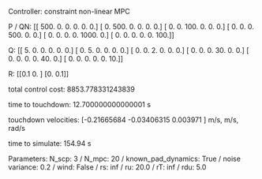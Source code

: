 Controller: constraint non-linear MPC

 P / QN:
 [[ 500.    0.    0.    0.    0.    0.]
 [   0.  500.    0.    0.    0.    0.]
 [   0.    0.  100.    0.    0.    0.]
 [   0.    0.    0.  500.    0.    0.]
 [   0.    0.    0.    0. 1000.    0.]
 [   0.    0.    0.    0.    0.  100.]]

 Q:
 [[ 5.  0.  0.  0.  0.  0.]
 [ 0.  5.  0.  0.  0.  0.]
 [ 0.  0.  2.  0.  0.  0.]
 [ 0.  0.  0. 30.  0.  0.]
 [ 0.  0.  0.  0. 40.  0.]
 [ 0.  0.  0.  0.  0. 10.]]

 R:
 [[0.1 0. ]
 [0.  0.1]]

 total control cost: 8853.778331243839

 time to touchdown: 12.700000000000001 s

 touchdown velocities: [-0.21665684 -0.03406315  0.003971  ] m/s, m/s, rad/s

 time to simulate: 154.94 s

 Parameters: N_scp: 3 / N_mpc: 20 / known_pad_dynamics: True / noise variance: 0.2 / wind: False / rs: inf / ru: 20.0 / rT: inf / rdu: 5.0